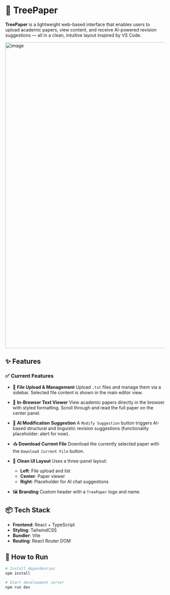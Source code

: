 # 🌳 TreePaper

**TreePaper** is a lightweight web-based interface that enables users to upload academic papers, view content, and receive AI-powered revision suggestions — all in a clean, intuitive layout inspired by VS Code.

<img width="1919" height="965" alt="image" src="https://github.com/user-attachments/assets/4f285f89-6fb2-44d7-b604-3eddcb7cf958" />

## ✨ Features

### ✅ Current Features

* 📁 **File Upload & Management**
  Upload `.txt` files and manage them via a sidebar. Selected file content is shown in the main editor view.

* 📄 **In-Browser Text Viewer**
  View academic papers directly in the browser with styled formatting. Scroll through and read the full paper on the center panel.

* 🤖 **AI Modification Suggestion**
  A `Modify Suggestion` button triggers AI-based structural and linguistic revision suggestions (functionality placeholder: alert for now).

* 📥 **Download Current File**
  Download the currently selected paper with the `Download Current File` button.

* 🧠 **Clean UI Layout**
  Uses a three-panel layout:

  * **Left**: File upload and list
  * **Center**: Paper viewer
  * **Right**: Placeholder for AI chat suggestions

* 🖼️ **Branding**
  Custom header with a `TreePaper` logo and name.

## 📦 Tech Stack

* **Frontend**: React + TypeScript
* **Styling**: TailwindCSS
* **Bundler**: Vite
* **Routing**: React Router DOM

## 🚀 How to Run

```bash
# Install dependencies
npm install

# Start development server
npm run dev
```
